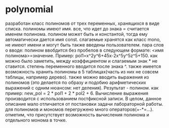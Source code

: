 # polynomial
разработан класс полиномов от трех переменных, хранящихся в виде списка.
полиномы имеют имя.
все, что идет до знака = считается именем полинома.
полином может быть и константой, тогда ему автоматически дается имя const.
слагаемые хранятся как класс mono, не имеют имени и могут быть также введены пользователем.
пара слов о вводе:
полином ввобдится без пробелов в следующем формате:
<имя полинома>=значение.
Пример:
pol1=x^2y^6+45x-2x^5y^5z^5+150.
как можно было заметить, между коэффициентом и слагаемым знак * не ставится.
степень переменного вводится после знака ^.
также имеется возможность хранить полиномы в 5 таблицах(часть из них не совсем таблицы, например дерево).
также можно вводить выражения из полиномов (это делается по образу и подобию арифметических выражений с одним нюансом: нет деления). Результат - полином.
как пример:
new_pol = 2 * pol1 + 2 * pol2 + 6.
Вычисление выражения производится с использованием постфиксной записи.
В целом, данное описание мало отличается от постановки задачи лабораторной работы.
для полиномов и мономов перегружено много операторов(+-*=...).
отметим, что присутствует возможность вычисления полинома и отдельного монома в точке.
